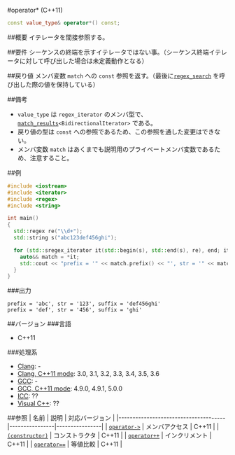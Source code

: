 #operator* (C++11)
```cpp
const value_type& operator*() const;
```

##概要
イテレータを間接参照する。


##要件
シーケンスの終端を示すイテレータではない事。（シーケンス終端イテレータに対して呼び出した場合は未定義動作となる）


##戻り値
メンバ変数 `match` への `const` 参照を返す。（最後に[`regex_search`](../regex_search.md) を呼び出した際の値を保持している）


##備考
- `value_type` は `regex_iterator` のメンバ型で、[`match_results`](../match_results.md)`<BidirectionalIterator>` である。
- 戻り値の型は `const` への参照であるため、この参照を通した変更はできない。
- メンバ変数 `match` はあくまでも説明用のプライベートメンバ変数であるため、注意すること。


##例
```cpp
#include <iostream>
#include <iterator>
#include <regex>
#include <string>

int main()
{
  std::regex re("\\d+");
  std::string s("abc123def456ghi");

  for (std::sregex_iterator it(std::begin(s), std::end(s), re), end; it != end; ++it) {
    auto&& match = *it;
    std::cout << "prefix = '" << match.prefix() << "', str = '" << match.str() << "', suffix = '" << match.suffix() << '\'' << std::endl;
  }
}
```

###出力
```
prefix = 'abc', str = '123', suffix = 'def456ghi'
prefix = 'def', str = '456', suffix = 'ghi'
```


##バージョン
###言語
- C++11

###処理系
- [Clang](/implementation.md#clang): -
- [Clang, C++11 mode](/implementation.md#clang): 3.0, 3.1, 3.2, 3.3, 3.4, 3.5, 3.6
- [GCC](/implementation.md#gcc): -
- [GCC, C++11 mode](/implementation.md#gcc): 4.9.0, 4.9.1, 5.0.0
- [ICC](/implementation.md#icc): ??
- [Visual C++](/implementation.md#visual_cpp): ??


##参照
| 名前                                 | 説明           | 対応バージョン |
|--------------------------------------|----------------|----------------|
| [`operator->`](op_arrow.md)          | メンバアクセス | C++11          |
| [`(constructor)`](op_constructor.md) | コンストラクタ | C++11          |
| [`operator++`](op_increment.md)      | インクリメント | C++11          |
| [`operator==`](op_equal.md)          | 等値比較       | C++11          |
